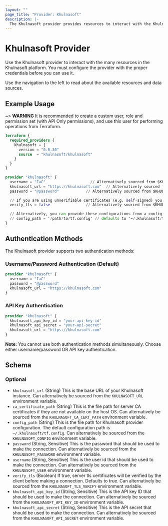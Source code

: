 ```yaml
---
layout: ""
page_title: "Provider: Khulnasoft"
description: |-
  The Khulnasoft provider provides resources to interact with the Khulnasoft API.
---
```


# Khulnasoft Provider

Use the Khulnasoft provider to interact with the many resources in the Khulnasoft platform. 
You must configure the provider with the proper credentials before you can use it.

Use the navigation to the left to read about the available resources and data sources.

## Example Usage

~> **WARNING** It is recommended to create a custom user, role and permission set 
(with API Only permissions), and use this user for performing operations from Terraform.

```terraform
terraform {
  required_providers {
    khulnasoft = {
      version = "0.8.30"
      source  = "khulnasoft/khulnasoft"
    }
  }
}

provider "khulnasoft" {
  username = "IaC"                    // Alternatively sourced from $KHULNASOFT_USER
  khulnasoft_url = "https://khulnasoft.com"  // Alternatively sourced from $KHULNASOFT_URL
  password = "@password"            // Alternatively sourced from $KHULNASOFT_PASSWORD

  // If you are using unverifiable certificates (e.g. self-signed) you may need to disable certificate verification
  verify_tls = false                // Alternatively sourced from $KHULNASOFT_TLS_VERIFY

  // Alternatively, you can provide these configurations from a config file, and configure the provider as below
  // config_path = '/path/to/tf.config' // defaults to '~/.khulnasoft/tf.config' -- Alternatively sourced from $KHULNASOFT_CONFIG
}
```

## Authentication Methods

The Khulnasoft provider supports two authentication methods:

### Username/Password Authentication (Default)

```terraform
provider "khulnasoft" {
  username = "IaC"
  password = "@password"
  khulnasoft_url = "https://khulnasoft.com"
}
```

### API Key Authentication

```terraform
provider "khulnasoft" {
  khulnasoft_api_key_id = "your-api-key-id"
  khulnasoft_api_secret = "your-api-secret"
  khulnasoft_url = "https://khulnasoft.com"
}
```

**Note:** You cannot use both authentication methods simultaneously. Choose either username/password OR API key authentication.

<!-- schema generated by tfplugindocs -->
## Schema

### Optional

- `khulnasoft_url` (String) This is the base URL of your Khulnasoft instance. Can alternatively be sourced from the `KHULNASOFT_URL` environment variable.
- `ca_certificate_path` (String) This is the file path for server CA certificates if they are not available on the host OS. Can alternatively be sourced from the `KHULNASOFT_CA_CERT_PATH` environment variable.
- `config_path` (String) This is the file path for Khulnasoft provider configuration. The default configuration path is `~/.khulnasoft/tf.config`. Can alternatively be sourced from the `KHULNASOFT_CONFIG` environment variable.
- `password` (String, Sensitive) This is the password that should be used to make the connection. Can alternatively be sourced from the `KHULNASOFT_PASSWORD` environment variable.
- `username` (String, Sensitive) This is the user id that should be used to make the connection. Can alternatively be sourced from the `KHULNASOFT_USER` environment variable.
- `verify_tls` (Boolean) If true, server tls certificates will be verified by the client before making a connection. Defaults to true. Can alternatively be sourced from the `KHULNASOFT_TLS_VERIFY` environment variable.
- `khulnasoft_api_key_id` (String, Sensitive) This is the API key ID that should be used to make the connection. Can alternatively be sourced from the `KHULNASOFT_API_KEY_ID` environment variable.
- `khulnasoft_api_secret` (String, Sensitive) This is the API secret that should be used to make the connection. Can alternatively be sourced from the `KHULNASOFT_API_SECRET` environment variable.